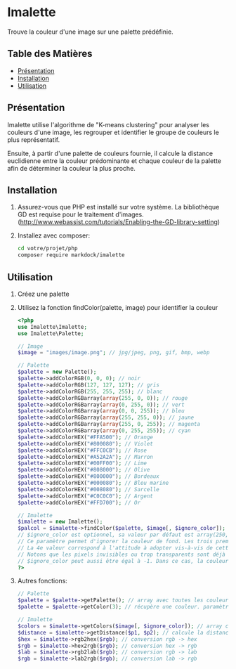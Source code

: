 # Imalette

Trouve la couleur d'une image sur une palette prédéfinie.

## Table des Matières

- [Présentation](#présentation)
- [Installation](#installation)
- [Utilisation](#utilisation)

## Présentation

Imalette utilise l'algorithme de "K-means clustering" pour analyser les couleurs d'une image, les regrouper et identifier le groupe de couleurs le plus représentatif.

Ensuite, à partir d'une palette de couleurs fournie, il calcule la distance euclidienne entre la couleur prédominante et chaque couleur de la palette afin de déterminer la couleur la plus proche.

## Installation

1. Assurez-vous que PHP est installé sur votre système. La bibliothèque GD est requise pour le traitement d'images. (http://www.webassist.com/tutorials/Enabling-the-GD-library-setting)

2. Installez avec composer:
    ```sh
    cd votre/projet/php
    composer require markdock/imalette
    ```

## Utilisation

1. Créez une palette
2. Utilisez la fonction findColor(palette, image) pour identifier la couleur

    ```php
    <?php
    use Imalette\Imalette;
    use Imalette\Palette;

    // Image
    $image = "images/image.png"; // jpg/jpeg, png, gif, bmp, webp

    // Palette
    $palette = new Palette();
    $palette->addColorRGB(0, 0, 0); // noir
    $palette->addColorRGB(127, 127, 127); // gris
    $palette->addColorRGB(255, 255, 255); // blanc
    $palette->addColorRGBarray(array(255, 0, 0)); // rouge
    $palette->addColorRGBarray(array(0, 255, 0)); // vert
    $palette->addColorRGBarray(array(0, 0, 255)); // bleu
    $palette->addColorRGBarray(array(255, 255, 0)); // jaune
    $palette->addColorRGBarray(array(255, 0, 255)); // magenta
    $palette->addColorRGBarray(array(0, 255, 255)); // cyan
    $palette->addColorHEX("#FFA500"); // Orange
    $palette->addColorHEX("#800080"); // Violet
    $palette->addColorHEX("#FFC0CB"); // Rose
    $palette->addColorHEX("#A52A2A"); // Marron
    $palette->addColorHEX("#00FF00"); // Lime
    $palette->addColorHEX("#808000"); // Olive
    $palette->addColorHEX("#800000"); // Bordeaux
    $palette->addColorHEX("#000080"); // Bleu marine
    $palette->addColorHEX("#008080"); // Sarcelle
    $palette->addColorHEX("#C0C0C0"); // Argent
    $palette->addColorHEX("#FFD700"); // Or

    // Imalette
    $imalette = new Imalette();
    $palcol = $imalette->findColor($palette, $image[, $ignore_color]); // Donne la couleur en HEX (exemple: #808000)
	// $ignore_color est optionnel, sa valeur par défaut est array(250, 250, 250, '>=')
	// Ce paramètre permet d'ignorer la couleur de fond. Les trois premières valeurs sont des valeurs RGB.
	// La 4e valeur correspond à l'attitude à adopter vis-à-vis de cette couleur (ignorer seulement celle-ci ? tout ce qui est supérieur ? etc.).
	// Notons que les pixels invisibles ou trop transparents sont déjà ignorés.
	// $ignore_color peut aussi être égal à -1. Dans ce cas, la couleur du premier pixel de l'image sera utilisée pour détecter la couleur de fond et ignorer tous les pixels de la même valeur.
    ?>
    ```

3. Autres fonctions:

    ```php
    // Palette
    $palette = $palette->getPalette(); // array avec toutes les couleurs en HEX
    $palette = $palette->getColor(3); // récupère une couleur. paramètre id = [ 0 - (n-1) ]

    // Imalette
    $colors = $imalette->getColors($image[, $ignore_color]); // array contenant l'ensemble des pixels de l'image en RGB
    $distance = $imalette->getDistance($p1, $p2); // calcule la distance Euclidenne entre deux points
    $hex = $imalette->rgb2hex($rgb); // conversion rgb -> hex
    $rgb = $imalette->hex2rgb($rgb); // conversion hex -> rgb
    $lab = $imalette->rgb2lab($rgb); // conversion rgb -> lab
    $rgb = $imalette->lab2rgb($rgb); // conversion lab -> rgb
    ```
